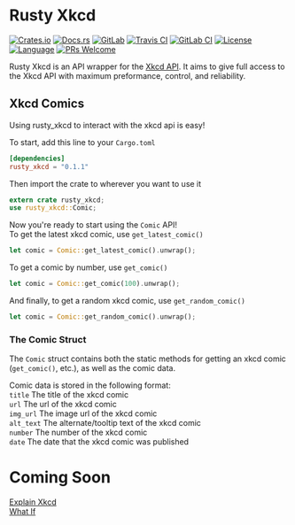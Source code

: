 # Rusty Xkcd

[![Crates.io](https://img.shields.io/crates/v/rusty_xkcd.svg)](https://crates.io/crates/rusty_xkcd)
[![Docs.rs](https://docs.rs/rusty_xkcd/badge.svg)](https://docs.rs/rusty_xkcd)
[![GitLab](https://img.shields.io/badge/GitLab-Mirror-Orange.svg)](https://gitlab.com/Kixiron/rusty_xkcd)
[![Travis CI](https://img.shields.io/travis/Kixiron/rusty_xkcd.svg?branch=master&label=Travis%20build)](https://travis-ci.org/Kixiron/rusty_xkcd)
[![GitLab CI](https://img.shields.io/gitlab/pipeline/kixiron/rusty_xkcd.svg?branch=master&label=GitLab%20build)](https://gitlab.com/Kixiron/rusty_xkcd/pipelines)
[![License](https://img.shields.io/github/license/kixiron/rusty_xkcd.svg)](https://github.com/Kixiron/rusty_xkcd/blob/master/LICENSE)
[![Language](https://img.shields.io/github/languages/top/kixiron/rusty_xkcd.svg)](https://github.com/Kixiron/rusty_xkcd)
[![PRs Welcome](https://img.shields.io/badge/PRs-welcome-brightgreen.svg?style=flat)](https://github.com/Kixiron/rusty_xkcd/pull/new/master)

Rusty Xkcd is an API wrapper for the [Xkcd API](https://xkcd.com/json.html).
It aims to give full access to the Xkcd API with maximum preformance, control, and reliability.

## Xkcd Comics

Using rusty_xkcd to interact with the xkcd api is easy!

To start, add this line to your `Cargo.toml`
```toml
[dependencies]
rusty_xkcd = "0.1.1"
```

Then import the crate to wherever you want to use it

```rust
extern crate rusty_xkcd;
use rusty_xkcd::Comic;
```

Now you're ready to start using the `Comic` API!  
To get the latest xkcd comic, use `get_latest_comic()`

```rust
let comic = Comic::get_latest_comic().unwrap();
```

To get a comic by number, use `get_comic()`

```rust
let comic = Comic::get_comic(100).unwrap();
```

And finally, to get a random xkcd comic, use `get_random_comic()`

```rust
let comic = Comic::get_random_comic().unwrap();
```

### The Comic Struct

The `Comic` struct contains both the static methods for getting an xkcd comic
(`get_comic()`, etc.),
as well as the comic data.

Comic data is stored in the following format:  
`title` The title of the xkcd comic  
`url` The url of the xkcd comic  
`img_url` The image url of the xkcd comic  
`alt_text` The alternate/tooltip text of the xkcd comic  
`number` The number of the xkcd comic  
`date` The date that the xkcd comic was published  

# Coming Soon

[Explain Xkcd](https://www.explainxkcd.com)  
[What If](https://what-if.xkcd.com)
